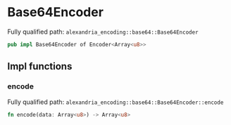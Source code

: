 # Base64Encoder

Fully qualified path: `alexandria_encoding::base64::Base64Encoder`

```rust
pub impl Base64Encoder of Encoder<Array<u8>>
```

## Impl functions

### encode

Fully qualified path: `alexandria_encoding::base64::Base64Encoder::encode`

```rust
fn encode(data: Array<u8>) -> Array<u8>
```


